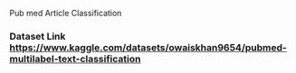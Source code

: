 Pub med Article Classification

### Dataset Link https://www.kaggle.com/datasets/owaiskhan9654/pubmed-multilabel-text-classification
